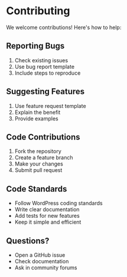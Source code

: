 # Contributing

We welcome contributions! Here's how to help:

## Reporting Bugs
1. Check existing issues
2. Use bug report template
3. Include steps to reproduce

## Suggesting Features
1. Use feature request template
2. Explain the benefit
3. Provide examples

## Code Contributions
1. Fork the repository
2. Create a feature branch
3. Make your changes
4. Submit pull request

## Code Standards
- Follow WordPress coding standards
- Write clear documentation
- Add tests for new features
- Keep it simple and efficient

## Questions?
- Open a GitHub issue
- Check documentation
- Ask in community forums